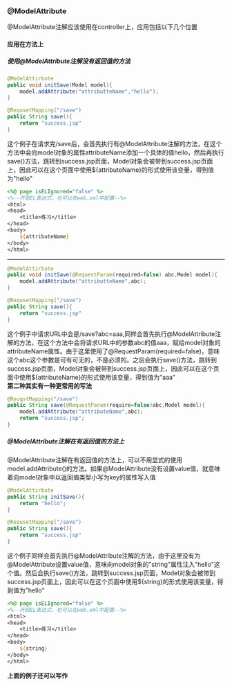 ### @ModelAttribute  
@ModelAttribute注解应该使用在controller上，应用包括以下几个位置  
#### 应用在方法上  
##### 使用@ModelAttribute注解没有返回值的方法    
```java
@ModelAttirbute
public void initSave(Model model){
    model.addAttribute("attributteName","hello");
}

@RequsetMapping("/save")
public String save(){
    return "success.jsp"
}
```  
这个例子在请求完/save后，会首先执行有@ModelAttribute注解的方法，在这个方法中会向model对象的属性attributeName添加一个具体的值hello，然后再执行save()方法，跳转到success.jsp页面，Model对象会被带到success.jsp页面上，因此可以在这个页面中使用${attributeName}的形式使用该变量，得到值为"hello"  
```jsp
<%@ page isELIgnored="false" %>
<%--开启EL表达式，也可以在web.xml中配置--%>
<html>
<head>
    <title>练习</title>
</head>
<body>
    ${attributeName}
</body>
</html>
```  
***  
```java
@ModelAttirbute
public void initSave(@RequestParam(required=false) abc,Model model){
    model.addAttribute("attributteName",abc);
}

@RequsetMapping("/save")
public String save(){
    return "success.jsp"
}
```  
这个例子中请求URL中会是/save?abc=aaa,同样会首先执行@ModelAttribute注解的方法，在这个方法中会将请求URL中的参数abc的值aaa，赋给model对象的attributeName属性。由于这里使用了@RequestParam(required=false)，意味这个abc这个参数是可有可无的，不是必须的。之后会执行save()方法，跳转到success.jsp页面，Model对象会被带到success.jsp页面上，因此可以在这个页面中使用${attributeName}的形式使用该变量，得到值为"aaa"  
**第二种其实有一种更常用的写法**  
```java
@ReuqstMapping("/save")
public String save(@RequestParam(require=false)abc,Model model){
    model.addAttribute("attributeName",abc);
    return "success.jsp";
}
```  
##### @ModelAttribute注解在有返回值的方法上  
@ModelAttribute注解在有返回值的方法上，可以不用显式的使用model.addAttribute()的方法。如果@ModelAttribute没有设置value值，就意味着向model对象中以返回值类型小写为key的属性写入值  
```java
@ModelAttirbute
public String initSave(){
    return "hello";
}

@RequsetMapping("/save")
public String save(){
    return "success.jsp"
}
```
这个例子同样会首先执行@ModelAttribute注解的方法，由于这里没有为@ModelAttribute设置value值，意味向model对象的"string"属性注入"hello"这个值。然后会执行save()方法，跳转到success.jsp页面，Model对象会被带到success.jsp页面上，因此可以在这个页面中使用${string}的形式使用该变量，得到值为"hello"  
```jsp
<%@ page isELIgnored="false" %>
<%--开启EL表达式，也可以在web.xml中配置--%>
<html>
<head>
    <title>练习</title>
</head>
<body>
    ${string}
</body>
</html>
```  
**上面的例子还可以写作**
  


















  